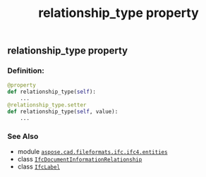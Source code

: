 ﻿---
title: relationship_type property
second_title: Aspose.CAD for Python via .NET API References
description: 
type: docs
weight: 90
url: /python-net/aspose.cad.fileformats.ifc.ifc4.entities/ifcdocumentinformationrelationship/relationship_type/
is_root: false
---

## relationship_type property

### Definition:
```python
@property
def relationship_type(self):
    ...
@relationship_type.setter
def relationship_type(self, value):
    ...
```

### See Also
* module [`aspose.cad.fileformats.ifc.ifc4.entities`](../../)
* class [`IfcDocumentInformationRelationship`](/cad/python-net/aspose.cad.fileformats.ifc.ifc4.entities/ifcdocumentinformationrelationship)
* class [`IfcLabel`](/cad/python-net/aspose.cad.fileformats.ifc.ifc4.types/ifclabel)
